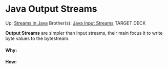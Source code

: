 # Java Output Streams

Up: [Streams in Java](streams_in_java)
Brother(s): [Java Input Streams](java_input_streams)
TARGET DECK

**Output Streams** are simpler than input streams, their main focus it to write byte values to the bytestream.





































#### Why:
#### How:









